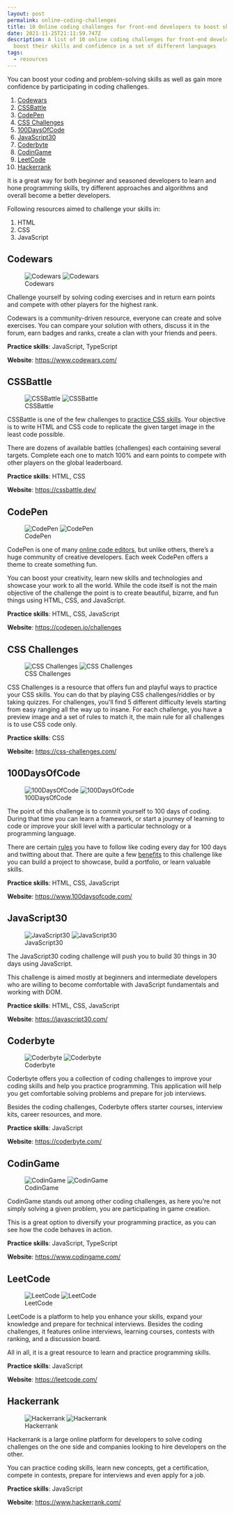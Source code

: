 ```yaml
---
layout: post
permalink: online-coding-challenges
title: 10 Online coding challenges for front-end developers to boost skills
date: 2021-11-25T21:11:59.747Z
description: A list of 10 online coding challenges for front-end developers to
  boost their skills and confidence in a set of different languages
tags:
  - resources
---
```


You can boost your coding and problem-solving skills as well as gain more confidence by participating in coding challenges.

1. [Codewars](#codewars)
2. [CSSBattle](#cssbattle)
3. [CodePen](#codepen)
4. [CSS Challenges](#css-challenges)
5. [100DaysOfCode](#100daysofcode)
6. [JavaScript30](#javascript30)
7. [Coderbyte](#coderbyte)
8. [CodinGame](#codingame)
9. [LeetCode](#leetcode)
10. [Hackerrank](#hackerrank)

It is a great way for both beginner and seasoned developers to learn and hone programming skills, try different approaches and algorithms and overall become a better developers.

Following resources aimed to challenge your skills in:

1. HTML
2. CSS
3. JavaScript

## Codewars

<figure>
  <img class="shadow lozad" data-src="/images/resources/codewars.png" alt="Codewars">
  <noscript>
    <img class="shadow" src="/images/resources/codewars.png" alt="Codewars">
  </noscript>
  <figcaption>Codewars</figcaption>
</figure>

Challenge yourself by solving coding exercises and in return earn points and compete with other players for the highest rank.

Codewars is a community-driven resource, everyone can create and solve exercises. You can compare your solution with others, discuss it in the forum, earn badges and ranks, create a clan with your friends and peers.

**Practice skills**: JavaScript, TypeScript

**Website**: <https://www.codewars.com/>

## CSSBattle

<figure>
  <img class="shadow lozad" data-src="/images/resources/cssbattle1.png" alt="CSSBattle">
  <noscript>
    <img class="shadow" src="/images/resources/cssbattle1.png" alt="CSSBattle">
  </noscript>
  <figcaption>CSSBattle</figcaption>
</figure>

CSSBattle is one of the few challenges to [practice CSS skills](/learn-css-by-playing-games). Your objective is to write HTML and CSS code to replicate the given target image in the least code possible.

There are dozens of available battles (challenges) each containing several targets. Complete each one to match 100% and earn points to compete with other players on the global leaderboard.

**Practice skills**: HTML, CSS

**Website**: <https://cssbattle.dev/>

## CodePen

<figure>
  <img class="shadow lozad" data-src="/images/resources/codepen1.png" alt="CodePen">
  <noscript>
    <img class="shadow" src="/images/resources/codepen1.png" alt="CodePen">
  </noscript>
  <figcaption>CodePen</figcaption>
</figure>

CodePen is one of many [online code editors](/free-online-code-editors), but unlike others, there’s a huge community of creative developers. Each week CodePen offers a theme to create something fun.

You can boost your creativity, learn new skills and technologies and showcase your work to all the world. While the code itself is not the main objective of the challenge the point is to create beautiful, bizarre, and fun things using HTML, CSS, and JavaScript.

**Practice skills**: HTML, CSS, JavaScript

**Website**: <https://codepen.io/challenges>

## CSS Challenges

<figure>
  <img class="shadow lozad" data-src="/images/resources/csschallenges.png" alt="CSS Challenges">
  <noscript>
    <img class="shadow" src="/images/resources/csschallenges.png" alt="CSS Challenges">
  </noscript>
  <figcaption>CSS Challenges</figcaption>
</figure>

CSS Challenges is a resource that offers fun and playful ways to practice your CSS skills. You can do that by playing CSS challenges/riddles or by taking quizzes. For challenges, you'll find 5 different difficulty levels starting from easy ranging all the way up to insane. For each challenge, you have a preview image and a set of rules to match it, the main rule for all challenges is to use CSS code only.

**Practice skills**: CSS

**Website:** <https://css-challenges.com/>

## 100DaysOfCode

<figure>
  <img class="shadow lozad" data-src="/images/resources/100daysofcode.png" alt="100DaysOfCode">
  <noscript>
    <img class="shadow" src="/images/resources/100daysofcode.png" alt="100DaysOfCode">
  </noscript>
  <figcaption>100DaysOfCode</figcaption>
</figure>

The point of this challenge is to commit yourself to 100 days of coding. During that time you can learn a framework, or start a journey of learning to code or improve your skill level with a particular technology or a programming language.

There are certain [rules](https://www.100daysofcode.com/rules/) you have to follow like coding every day for 100 days and twitting about that. There are quite a few [benefits](https://www.100daysofcode.com/about/) to this challenge like you can build a project to showcase, build a portfolio, or learn valuable skills.

**Practice skills**: HTML, CSS, JavaScript

**Website**: <https://www.100daysofcode.com/>

## JavaScript30

<figure>
  <img class="shadow lozad" data-src="/images/resources/javascript30-1.png" alt="JavaScript30">
  <noscript>
    <img class="shadow" src="/images/resources/javascript30-1.png" alt="JavaScript30">
  </noscript>
  <figcaption>JavaScript30</figcaption>
</figure>

The JavaScript30 coding challenge will push you to build 30 things in 30 days using JavaScript.

This challenge is aimed mostly at beginners and intermediate developers who are willing to become comfortable with JavaScript fundamentals and working with DOM.

**Practice skills**: HTML, CSS, JavaScript

**Website**: <https://javascript30.com/>

## Coderbyte

<figure>
  <img class="shadow lozad" data-src="/images/resources/coderbyte.png" alt="Coderbyte">
  <noscript>
    <img class="shadow" src="/images/resources/coderbyte.png" alt="Coderbyte">
  </noscript>
  <figcaption>Coderbyte</figcaption>
</figure>

Coderbyte offers you a collection of coding challenges to improve your coding skills and help you practice programming. This application will help you get comfortable solving problems and prepare for job interviews.

Besides the coding challenges, Coderbyte offers starter courses, interview kits, career resources, and more.

**Practice skills**: JavaScript

**Website**: <https://coderbyte.com/>

## CodinGame

<figure>
  <img class="shadow lozad" data-src="/images/resources/codingame.png" alt="CodinGame">
  <noscript>
    <img class="shadow" src="/images/resources/codingame.png" alt="CodinGame">
  </noscript>
  <figcaption>CodinGame</figcaption>
</figure>

CodinGame stands out among other coding challenges, as here you’re not simply solving a given problem, you are participating in game creation.

This is a great option to diversify your programming practice, as you can see how the code behaves in action.

**Practice skills**: JavaScript, TypeScript

**Website**: <https://www.codingame.com/>

## LeetCode

<figure>
  <img class="shadow lozad" data-src="/images/resources/leetcode.png" alt="LeetCode">
  <noscript>
    <img class="shadow" src="/images/resources/leetcode.png" alt="LeetCode">
  </noscript>
  <figcaption>LeetCode</figcaption>
</figure>

LeetCode is a platform to help you enhance your skills, expand your knowledge and prepare for technical interviews. Besides the coding challenges, it features online interviews, learning courses, contests with ranking, and a discussion board.

All in all, it is a great resource to learn and practice programming skills.

**Practice skills**: JavaScript

**Website**: <https://leetcode.com/>

## Hackerrank

<figure>
  <img class="shadow lozad" data-src="/images/resources/hackerrank.png" alt="Hackerrank">
  <noscript>
    <img class="shadow" src="/images/resources/hackerrank.png" alt="Hackerrank">
  </noscript>
  <figcaption>Hackerrank</figcaption>
</figure>

Hackerrank is a large online platform for developers to solve coding challenges on the one side and companies looking to hire developers on the other.

You can practice coding skills, learn new concepts, get a certification, compete in contests, prepare for interviews and even apply for a job.

**Practice skills**: JavaScript

**Website**: <https://www.hackerrank.com/>